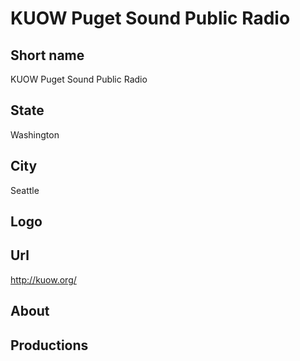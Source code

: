 # KUOW Puget Sound Public Radio

## Short name

KUOW Puget Sound Public Radio

## State

Washington

## City

Seattle

## Logo



## Url

http://kuow.org/

## About



## Productions


